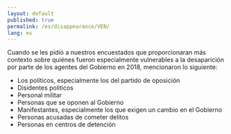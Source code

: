 ```yaml
---
layout: default
published: true
permalink: /es/disappearance/VEN/
lang: es
---
```


Cuando se les pidió a nuestros encuestados que proporcionaran más contexto sobre quiénes fueron especialmente vulnerables a la desaparición por parte de los agentes del Gobierno en 2018, mencionaron lo siguiente:
-	Los políticos, especialmente los del partido de oposición
-	Disidentes politicos
-	Personal militar
-	Personas que se oponen al Gobierno
-	Manifestantes, especialmente los que exigen un cambio en el Gobierno
-	Personas acusadas de cometer delitos
-	Personas en centros de detención

